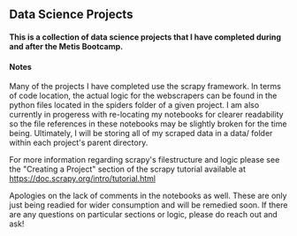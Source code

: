 ## Data Science Projects

#### This is a collection of data science projects that I have completed during and after the Metis Bootcamp. 

#### Notes

Many of the projects I have completed use the scrapy framework. In terms of code location, the actual logic for the webscrapers can be found in the python files located in the spiders folder of a given project. I am also currently in progeress with re-locating my notebooks for clearer readability so the file references in these notebooks may be slightly broken for the time being. Ultimately, I will be storing all of my scraped data in a data/ folder within each project's parent directory. 

For more information regarding scrapy's filestructure and logic please see the "Creating a Project" section of the scrapy tutorial available at https://doc.scrapy.org/intro/tutorial.html

Apologies on the lack of comments in the notebooks as well. These are only just being readied for wider consumption and will be remedied soon. If there are any questions on particular sections or logic, please do reach out and ask!
